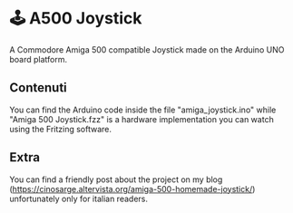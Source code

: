 # 🕹 A500 Joystick
A Commodore Amiga 500 compatible Joystick made on the Arduino UNO board platform.

## Contenuti
You can find the Arduino code inside the file "amiga_joystick.ino" while "Amiga 500 Joystick.fzz" is a hardware implementation you can watch using the Fritzing software.

## Extra
You can find a friendly post about the project on my blog (https://cinosarge.altervista.org/amiga-500-homemade-joystick/) unfortunately only for italian readers.

